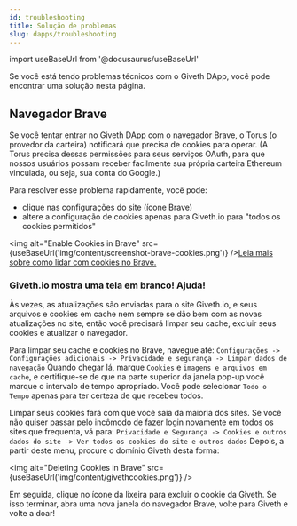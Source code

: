 ```yaml
---
id: troubleshooting
title: Solução de problemas
slug: dapps/troubleshooting
---
```

import useBaseUrl from '@docusaurus/useBaseUrl'


Se você está tendo problemas técnicos com o Giveth DApp, você pode encontrar uma solução nesta página.

## Navegador Brave

Se você tentar entrar no Giveth DApp com o navegador Brave, o Torus (o provedor da carteira) notificará que precisa de cookies para operar. (A Torus precisa dessas permissões para seus serviços OAuth, para que nossos usuários possam receber facilmente sua própria carteira Ethereum vinculada, ou seja, sua conta do Google.)

Para resolver esse problema rapidamente, você pode:

* clique nas configurações do site (ícone Brave)
* altere a configuração de cookies apenas para Giveth.io para "todos os cookies permitidos"

<img
  alt="Enable Cookies in Brave"
  src={useBaseUrl('img/content/screenshot-brave-cookies.png')}
/>[Leia mais sobre como lidar com cookies no Brave.](https://support.brave.com/hc/en-us/articles/360050634931-How-Do-I-Manage-Cookies-In-Brave-)

### Giveth.io mostra uma tela em branco! Ajuda!

Às vezes, as atualizações são enviadas para o site Giveth.io, e seus arquivos e cookies em cache nem sempre se dão bem com as novas atualizações no site, então você precisará limpar seu cache, excluir seus cookies e atualizar o navegador.

Para limpar seu cache e cookies no Brave, navegue até: ``Configurações -> Configurações adicionais -> Privacidade e segurança -> Limpar dados de navegação`` Quando chegar lá, marque `Cookies` e `imagens e arquivos em cache`, e certifique-se de que na parte superior da janela pop-up você marque o intervalo de tempo apropriado. Você pode selecionar `Todo o Tempo` apenas para ter certeza de que recebeu todos.

Limpar seus cookies fará com que você saia da maioria dos sites. Se você não quiser passar pelo incômodo de fazer login novamente em todos os sites que frequenta, vá para: ``Privacidade e Segurança -> Cookies e outros dados do site -> Ver todos os cookies do site e outros dados`` Depois, a partir deste menu, procure o domínio Giveth desta forma:

<img alt="Deleting Cookies in Brave" src={useBaseUrl('img/content/givethcookies.png')} />

Em seguida, clique no ícone da lixeira para excluir o cookie da Giveth. Se isso terminar, abra uma nova janela do navegador Brave, volte para Giveth e volte a doar!